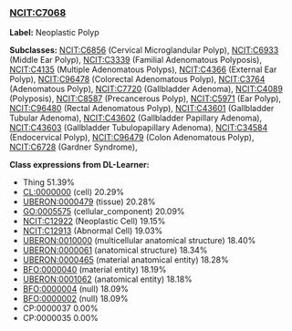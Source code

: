 
### [NCIT:C7068](http://purl.obolibrary.org/obo/NCIT_C7068)
**Label:** Neoplastic Polyp

**Subclasses:** [NCIT:C6856](http://purl.obolibrary.org/obo/NCIT_C6856) (Cervical Microglandular Polyp), [NCIT:C6933](http://purl.obolibrary.org/obo/NCIT_C6933) (Middle Ear Polyp), [NCIT:C3339](http://purl.obolibrary.org/obo/NCIT_C3339) (Familial Adenomatous Polyposis), [NCIT:C4135](http://purl.obolibrary.org/obo/NCIT_C4135) (Multiple Adenomatous Polyps), [NCIT:C4366](http://purl.obolibrary.org/obo/NCIT_C4366) (External Ear Polyp), [NCIT:C96478](http://purl.obolibrary.org/obo/NCIT_C96478) (Colorectal Adenomatous Polyp), [NCIT:C3764](http://purl.obolibrary.org/obo/NCIT_C3764) (Adenomatous Polyp), [NCIT:C7720](http://purl.obolibrary.org/obo/NCIT_C7720) (Gallbladder Adenoma), [NCIT:C4089](http://purl.obolibrary.org/obo/NCIT_C4089) (Polyposis), [NCIT:C8587](http://purl.obolibrary.org/obo/NCIT_C8587) (Precancerous Polyp), [NCIT:C5971](http://purl.obolibrary.org/obo/NCIT_C5971) (Ear Polyp), [NCIT:C96480](http://purl.obolibrary.org/obo/NCIT_C96480) (Rectal Adenomatous Polyp), [NCIT:C43601](http://purl.obolibrary.org/obo/NCIT_C43601) (Gallbladder Tubular Adenoma), [NCIT:C43602](http://purl.obolibrary.org/obo/NCIT_C43602) (Gallbladder Papillary Adenoma), [NCIT:C43603](http://purl.obolibrary.org/obo/NCIT_C43603) (Gallbladder Tubulopapillary Adenoma), [NCIT:C34584](http://purl.obolibrary.org/obo/NCIT_C34584) (Endocervical Polyp), [NCIT:C96479](http://purl.obolibrary.org/obo/NCIT_C96479) (Colon Adenomatous Polyp), [NCIT:C6728](http://purl.obolibrary.org/obo/NCIT_C6728) (Gardner Syndrome), 

**Class expressions from DL-Learner:**

- Thing 51.39%
- [CL:0000000](http://purl.obolibrary.org/obo/CL_0000000) (cell) 20.29%
- [UBERON:0000479](http://purl.obolibrary.org/obo/UBERON_0000479) (tissue) 20.28%
- [GO:0005575](http://purl.obolibrary.org/obo/GO_0005575) (cellular_component) 20.09%
- [NCIT:C12922](http://purl.obolibrary.org/obo/NCIT_C12922) (Neoplastic Cell) 19.15%
- [NCIT:C12913](http://purl.obolibrary.org/obo/NCIT_C12913) (Abnormal Cell) 19.03%
- [UBERON:0010000](http://purl.obolibrary.org/obo/UBERON_0010000) (multicellular anatomical structure) 18.40%
- [UBERON:0000061](http://purl.obolibrary.org/obo/UBERON_0000061) (anatomical structure) 18.34%
- [UBERON:0000465](http://purl.obolibrary.org/obo/UBERON_0000465) (material anatomical entity) 18.28%
- [BFO:0000040](http://purl.obolibrary.org/obo/BFO_0000040) (material entity) 18.19%
- [UBERON:0001062](http://purl.obolibrary.org/obo/UBERON_0001062) (anatomical entity) 18.18%
- [BFO:0000004](http://purl.obolibrary.org/obo/BFO_0000004) (null) 18.09%
- [BFO:0000002](http://purl.obolibrary.org/obo/BFO_0000002) (null) 18.09%
- CP:0000037 0.00%
- CP:0000035 0.00%



